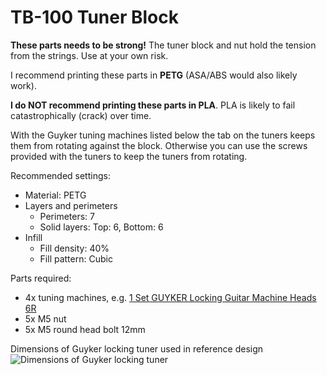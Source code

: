 # TB-100 Tuner Block

**These parts needs to be strong!** The tuner block and nut hold the tension from the strings.  Use at your own risk.

I recommend printing these parts in **PETG** (ASA/ABS would also likely work).

**I do NOT recommend printing these parts in PLA**.  PLA is likely to fail catastrophically (crack) over time.  

With the Guyker tuning machines listed below the tab on the tuners keeps them from rotating against the block. Otherwise you can use the screws provided with the tuners to keep the tuners from rotating.

Recommended settings:
  - Material: PETG
  - Layers and perimeters
    - Perimeters: 7
    - Solid layers: Top: 6, Bottom: 6
  - Infill
    - Fill density: 40%
    - Fill pattern: Cubic

Parts required:
  - 4x tuning machines, e.g. [1 Set GUYKER Locking Guitar Machine Heads 6R](https://www.aliexpress.com/item/1005008338893519.html)
  - 5x M5 nut
  - 5x M5 round head bolt 12mm


Dimensions of Guyker locking tuner used in reference design
![Dimensions of Guyker locking tuner
](guyker-locking-tuner-dimensions.png)
